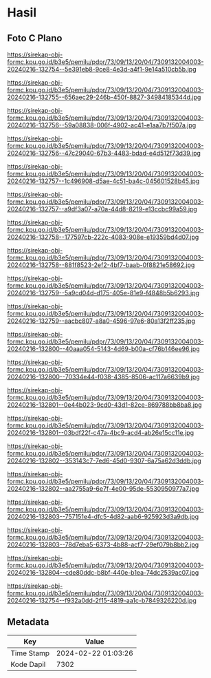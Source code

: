 # Hasil

## Foto C Plano

https://sirekap-obj-formc.kpu.go.id/b3e5/pemilu/pdpr/73/09/13/20/04/7309132004003-20240216-132754--5e391eb8-9ce8-4e3d-a4f1-9e14a510cb5b.jpg

https://sirekap-obj-formc.kpu.go.id/b3e5/pemilu/pdpr/73/09/13/20/04/7309132004003-20240216-132755--656aec29-246b-450f-8827-34984185344d.jpg

https://sirekap-obj-formc.kpu.go.id/b3e5/pemilu/pdpr/73/09/13/20/04/7309132004003-20240216-132756--59a08838-006f-4902-ac41-e1aa7b7f507a.jpg

https://sirekap-obj-formc.kpu.go.id/b3e5/pemilu/pdpr/73/09/13/20/04/7309132004003-20240216-132756--47c29040-67b3-4483-bdad-e4d512f73d39.jpg

https://sirekap-obj-formc.kpu.go.id/b3e5/pemilu/pdpr/73/09/13/20/04/7309132004003-20240216-132757--1c496908-d5ae-4c51-ba4c-045601528b45.jpg

https://sirekap-obj-formc.kpu.go.id/b3e5/pemilu/pdpr/73/09/13/20/04/7309132004003-20240216-132757--a9df3a07-a70a-44d8-8219-e13ccbc99a59.jpg

https://sirekap-obj-formc.kpu.go.id/b3e5/pemilu/pdpr/73/09/13/20/04/7309132004003-20240216-132758--177597cb-222c-4083-908e-e19359bd4d07.jpg

https://sirekap-obj-formc.kpu.go.id/b3e5/pemilu/pdpr/73/09/13/20/04/7309132004003-20240216-132758--881f8523-2ef2-4bf7-baab-0f8821e58692.jpg

https://sirekap-obj-formc.kpu.go.id/b3e5/pemilu/pdpr/73/09/13/20/04/7309132004003-20240216-132759--5a9cd04d-d175-405e-81e9-f4848b5b6293.jpg

https://sirekap-obj-formc.kpu.go.id/b3e5/pemilu/pdpr/73/09/13/20/04/7309132004003-20240216-132759--aacbc807-a8a0-4596-97e6-80a13f2ff235.jpg

https://sirekap-obj-formc.kpu.go.id/b3e5/pemilu/pdpr/73/09/13/20/04/7309132004003-20240216-132800--40aaa054-5143-4d69-b00a-cf76b146ee96.jpg

https://sirekap-obj-formc.kpu.go.id/b3e5/pemilu/pdpr/73/09/13/20/04/7309132004003-20240216-132800--70334e44-f038-4385-8506-ac117a6639b9.jpg

https://sirekap-obj-formc.kpu.go.id/b3e5/pemilu/pdpr/73/09/13/20/04/7309132004003-20240216-132801--0e44b023-9cd0-43d1-82ce-869788bb8ba8.jpg

https://sirekap-obj-formc.kpu.go.id/b3e5/pemilu/pdpr/73/09/13/20/04/7309132004003-20240216-132801--03bdf22f-c47a-4bc9-acd4-ab26e15cc11e.jpg

https://sirekap-obj-formc.kpu.go.id/b3e5/pemilu/pdpr/73/09/13/20/04/7309132004003-20240216-132802--353143c7-7ed6-45d0-9307-6a75a62d3ddb.jpg

https://sirekap-obj-formc.kpu.go.id/b3e5/pemilu/pdpr/73/09/13/20/04/7309132004003-20240216-132802--aa2755a9-6e7f-4e00-95de-5530950977a7.jpg

https://sirekap-obj-formc.kpu.go.id/b3e5/pemilu/pdpr/73/09/13/20/04/7309132004003-20240216-132803--757151e4-dfc5-4d82-aab6-925923d3a9db.jpg

https://sirekap-obj-formc.kpu.go.id/b3e5/pemilu/pdpr/73/09/13/20/04/7309132004003-20240216-132803--78d7eba5-6373-4b88-acf7-29ef079b8bb2.jpg

https://sirekap-obj-formc.kpu.go.id/b3e5/pemilu/pdpr/73/09/13/20/04/7309132004003-20240216-132804--cde80ddc-b8bf-440e-b1ea-74dc2539ac07.jpg

https://sirekap-obj-formc.kpu.go.id/b3e5/pemilu/pdpr/73/09/13/20/04/7309132004003-20240216-132754--f932a0dd-2f15-4819-aa1c-b7849326220d.jpg


## Metadata

| Key        | Value               |
| ---------- | ------------------- |
| Time Stamp | 2024-02-22 01:03:26 |
| Kode Dapil | 7302                |



